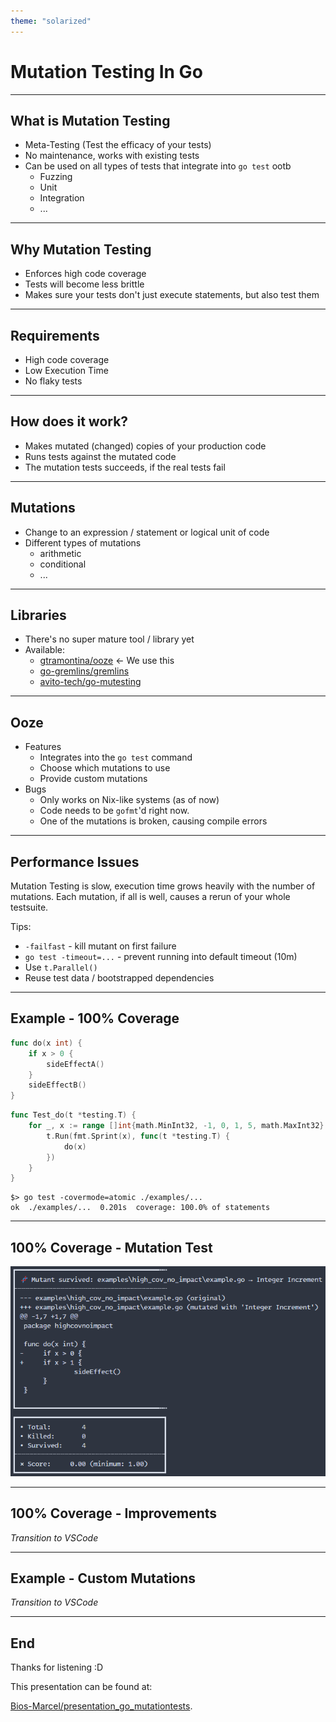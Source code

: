 ```yaml
---
theme: "solarized"
---
```


<style type="text/css">
	p { text-align: left; }
	code {
		max-height: 100% !important;
	}
</style>

# Mutation Testing In Go

---

## What is Mutation Testing

* Meta-Testing (Test the efficacy of your tests)
* No maintenance, works with existing tests
* Can be used on all types of tests that integrate into `go test` ootb
  * Fuzzing
  * Unit
  * Integration
  * ...

---

## Why Mutation Testing

* Enforces high code coverage
* Tests will become less brittle
* Makes sure your tests don't just execute statements, but also test them

---

## Requirements

* High code coverage
* Low Execution Time
* No flaky tests

---

## How does it work?

* Makes mutated (changed) copies of your production code
* Runs tests against the mutated code
* The mutation tests succeeds, if the real tests fail

---

## Mutations

* Change to an expression / statement or logical unit of code
* Different types of mutations
  * arithmetic
  * conditional
  * ...

---

## Libraries

* There's no super mature tool / library yet
* Available:
  * [gtramontina/ooze](https://github.com/gtramontina/ooze) <- We use this
  * [go-gremlins/gremlins](https://github.com/go-gremlins/gremlins)
  * [avito-tech/go-mutesting](https://github.com/avito-tech/go-mutesting)

---

## Ooze

* Features
  * Integrates into the `go test` command
  * Choose which mutations to use
  * Provide custom mutations
* Bugs
  * Only works on Nix-like systems (as of now)
  * Code needs to be `gofmt`'d right now.
  * One of the mutations is broken, causing compile errors 

---

## Performance Issues

Mutation Testing is slow, execution time grows heavily with the number of mutations.
Each mutation, if all is well, causes a rerun of your whole testsuite.

Tips:
* `-failfast` - kill mutant on first failure
* `go test -timeout=...` - prevent running into default timeout (10m)
* Use `t.Parallel()`
* Reuse test data / bootstrapped dependencies

---

## Example - 100% Coverage

```go
func do(x int) {
	if x > 0 {
		sideEffectA()
	}
	sideEffectB()
}
```

```go
func Test_do(t *testing.T) {
	for _, x := range []int{math.MinInt32, -1, 0, 1, 5, math.MaxInt32} {
		t.Run(fmt.Sprint(x), func(t *testing.T) {
			do(x)
		})
	}
}
```

```shell
$> go test -covermode=atomic ./examples/...
ok  ./examples/...  0.201s  coverage: 100.0% of statements
```

---

## 100% Coverage - Mutation Test 

<div>
    <img src="/media/100_percent_output.png"/>
</div>

---

## 100% Coverage - Improvements

*Transition to VSCode*

---

## Example - Custom Mutations

*Transition to VSCode*

---

## End

Thanks for listening :D

This presentation can be found at:

[Bios-Marcel/presentation_go_mutationtests](https://github.com/Bios-Marcel/presentation_go_mutationtests).
